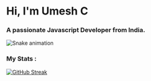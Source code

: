 <h1 align="left">Hi, I'm Umesh C</h1>
<h3 align="left">A passionate Javascript Developer from India.</h3>
<img src="https://raw.githubusercontent.com/theUmeshC/theUmeshC/output/snake.svg" alt="Snake animation" />

### My Stats :

[![GitHub Streak](http://github-readme-streak-stats.herokuapp.com?user=theUmeshC&theme=tokyonight)](https://git.io/streak-stats)
